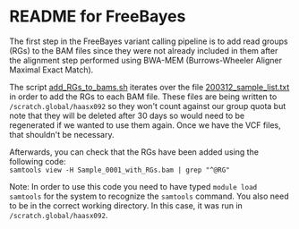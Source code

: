 # README for FreeBayes 

The first step in the FreeBayes variant calling pipeline is to add read groups (RGs) to the BAM files since they were not already included in them after the alignment step performed using BWA-MEM (Burrows-Wheeler Aligner Maximal Exact Match).

The script [add_RGs_to_bams.sh](add_RGs_to_bams.sh) iterates over the file [200312_sample_list.txt](200312_sample_list.txt) in order to add the RGs to each BAM file. These files are being written to ```/scratch.global/haasx092``` so they won't count against our group quota but note that they will be deleted after 30 days so would need to be regenerated if we wanted to use them again. Once we have the VCF files, that shouldn't be necessary.

Afterwards, you can check that the RGs have been added using the following code:<br>
```samtools view -H Sample_0001_with_RGs.bam | grep "^@RG"```

Note: In order to use this code you need to have typed ```module load samtools``` for the system to recognize the ```samtools``` command. You also need to be in the correct working directory. In this case, it was run in ```/scratch.global/haasx092```.
